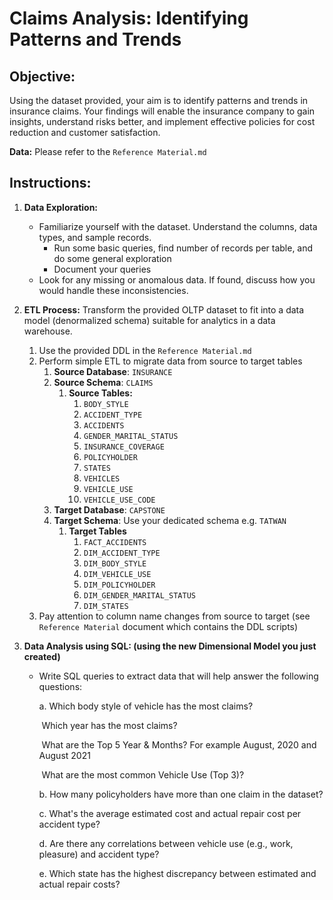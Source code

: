 # **Claims Analysis: Identifying Patterns and Trends**

## **Objective:** 

Using the dataset provided, your aim is to identify patterns and trends in insurance claims. Your findings will enable the insurance company to gain insights, understand risks better, and implement effective policies for cost reduction and customer satisfaction.

**Data:**  Please refer to the `Reference Material.md`

## **Instructions:**

1. **Data Exploration:**

   - Familiarize yourself with the dataset. Understand the columns, data types, and sample records. 
     - Run some basic queries, find number of records per table, and do some general exploration 
     - Document your queries 
   - Look for any missing or anomalous data. If found, discuss how you would handle these inconsistencies.

2. **ETL Process:** Transform the provided OLTP dataset to fit into a data model (denormalized schema) suitable for analytics in a data warehouse.

   1. Use the provided DDL in the `Reference Material.md`
   2. Perform simple ETL to migrate data from source to target tables
      1. **Source Database**: `INSURANCE`
      2. **Source Schema**: `CLAIMS`
         1. **Source Tables:**
            1. `BODY_STYLE`
            2. `ACCIDENT_TYPE`
            3. `ACCIDENTS`
            4. `GENDER_MARITAL_STATUS`
            5. `INSURANCE_COVERAGE`
            6. `POLICYHOLDER`
            7. `STATES`
            8. `VEHICLES`
            9. `VEHICLE_USE`
            10. `VEHICLE_USE_CODE`
      3. **Target Database**: `CAPSTONE`
      4. **Target Schema**: Use your dedicated schema e.g. `TATWAN` 
         1. **Target Tables**
            1. `FACT_ACCIDENTS`
            2. `DIM_ACCIDENT_TYPE`
            3. `DIM_BODY_STYLE`
            4. `DIM_VEHICLE_USE`
            5. `DIM_POLICYHOLDER`
            6. `DIM_GENDER_MARITAL_STATUS`
            7. `DIM_STATES`
   3. Pay attention to column name changes from source to target (see `Reference Material` document which contains the DDL scripts)
   
3. **Data Analysis using SQL: (using the new Dimensional Model you just created)** 

   - Write SQL queries to extract data that will help answer the following questions:

     a. Which body style of vehicle has the most claims?  

     ​     Which year has the most claims?

     ​     What are the Top 5 Year & Months? For example August, 2020 and August 2021

     ​     What are the most common Vehicle Use (Top 3)?

     b. How many policyholders have more than one claim in the dataset? 
     
     c. What's the average estimated cost and actual repair cost per accident type? 
     
     d. Are there any correlations between vehicle use (e.g., work, pleasure) and accident type? 
     
     e. Which state has the highest discrepancy between estimated and actual repair costs?
